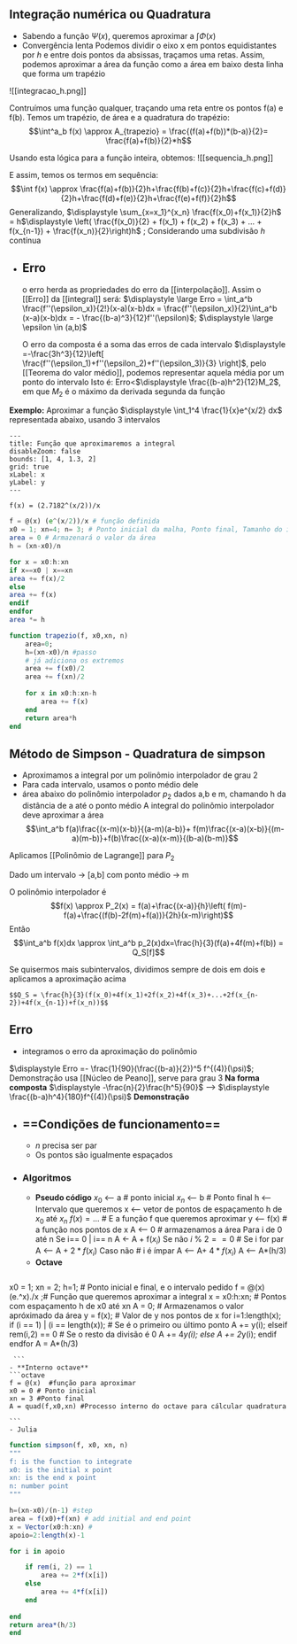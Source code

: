 ## Integração numérica ou Quadratura
- Sabendo a função $\Psi(x)$, queremos aproximar a  $\displaystyle \int \Phi(x)$ 
- Convergência lenta
Podemos dividir o eixo x em pontos equidistantes por $h$ e entre dois pontos da absissas, traçamos uma retas. Assim, podemos aproximar a área da função como a área em baixo desta linha que forma um trapézio


![[integracao_h.png]]

Contruímos uma função qualquer, traçando uma reta entre os pontos f(a) e f(b). Temos um trapézio, de área e a quadratura do trapézio:
$$\int^a_b f(x) \approx A_{trapezio} = \frac{(f(a)+f(b))*(b-a)}{2}= \frac{f(a)+f(b)}{2}*h$$

Usando esta lógica para a função inteira, obtemos:
![[sequencia_h.png]]

E assim, temos os termos em sequência:
$$\int f(x) \approx \frac{f(a)+f(b)}{2}h+\frac{f(b)+f(c)}{2}h+\frac{f(c)+f(d)}{2}h+\frac{f(d)+f(e)}{2}h+\frac{f(e)+f(f)}{2}h$$
Generalizando, $\displaystyle \sum_{x=x_1}^{x_n} \frac{f(x_0)+f(x_1)}{2}h$  = h$\displaystyle \left( \frac{f(x_0)}{2} + f(x_1) + f(x_2) + f(x_3) + ... + f(x_{n-1}) + \frac{f(x_n)}{2}\right)h$ ; Considerando uma subdivisão $h$ contínua


- ## Erro
	o erro herda as propriedades do erro da [[interpolação]]. Assim o [[Erro]] da [[integral]] será:
	$\displaystyle \large Erro = \int_a^b \frac{f''(\epsilon_x)}{2!}(x-a)(x-b)dx = \frac{f''(\epsilon_x)}{2}\int_a^b (x-a)(x-b)dx = - \frac{(b-a)^3}{12}f''(\epsilon)$;        $\displaystyle \large \epsilon \in (a,b)$  

	O erro da composta é a soma das erros de cada intervalo $\displaystyle =-\frac{3h^3}{12}\left[ \frac{f''(\epsilon_1)+f''(\epsilon_2)+f''(\epsilon_3)}{3} \right]$, pelo [[Teorema do valor médio]], podemos representar aquela média por um ponto do intervalo 
	Isto é:
	Erro<$\displaystyle \frac{(b-a)h^2}{12}M_2$, em que $M_2$ é o máximo da derivada segunda da função

**Exemplo:**
 Aproximar a função $\displaystyle \int_1^4 \frac{1}{x}e^{x/2} dx$ representada abaixo, usando 3 intervalos

```functionplot
---
title: Função que aproximaremos a integral
disableZoom: false
bounds: [1, 4, 1.3, 2]
grid: true
xLabel: x
yLabel: y
---

f(x) = (2.7182^(x/2))/x

```


```octave
f = @(x) (e^(x/2))/x # função definida
x0 = 1; xn=4; n= 3; # Ponto inicial da malha, Ponto final, Tamanho do intervalo
area = 0 # Armazenará o valor da área
h = (xn-x0)/n

for x = x0:h:xn
if x==x0 | x==xn
area += f(x)/2
else
area += f(x)
endif
endfor
area *= h
```
```julia
function trapezio(f, x0,xn, n)
	area=0;
	h=(xn-x0)/n #passo 
	# já adiciona os extremos
	area += f(x0)/2
	area += f(xn)/2
	
	for x in x0:h:xn-h
		area += f(x)
	end
	return area*h
end
```

## Método de Simpson - Quadratura de simpson
- Aproximamos a integral por um polinômio interpolador de grau 2
- Para cada intervalo, usamos o ponto médio dele
- área abaixo do polinômio interpolador $p_2$ dados a,b e m, chamando h da distância de a até o ponto médio
A integral do polinômio interpolador deve aproximar a área
 $$\int_a^b f(a)\frac{(x-m)(x-b)}{(a-m)(a-b)}+ f(m)\frac{(x-a)(x-b)}{(m-a)(m-b)}+f(b)\frac{(x-a)(x-m)}{(b-a)(b-m)}$$                


Aplicamos [[Polinômio de Lagrange]] para $P_2$


Dado um intervalo -> [a,b]
com ponto médio -> m

O polinômio interpolador é 
$$f(x) \approx P_2(x) = f(a)+\frac{(x-a)}{h}\left( f(m)-f(a)+\frac{(f(b)-2f(m)+f(a))}{2h}(x-m)\right)$$
Então
$$\int_a^b f(x)dx \approx \int_a^b p_2(x)dx=\frac{h}{3}(f(a)+4f(m)+f(b)) = Q_S[f]$$


Se quisermos mais subintervalos, dividimos sempre de dois em dois e aplicamos a aproximação acima

	$$Q_S = \frac{h}{3}(f(x_0)+4f(x_1)+2f(x_2)+4f(x_3)+...+2f(x_{n-2})+4f(x_{n-1})+f(x_n))$$
## **Erro**
- integramos o erro da aproximação do polinômio

$\displaystyle Erro =- \frac{1}{90}(\frac{(b-a)}{2})^5 f^{(4)}(\psi)$; Demonstração usa [[Núcleo de Peano]], serve para grau 3
**Na forma composta**
$\displaystyle -\frac{n}{2}\frac{h^5}{90}$ --> $\displaystyle \frac{(b-a)h^4}{180}f^{(4)}(\psi)$
	**Demonstração**
	

- ## ==Condições de funcionamento==
	- $\displaystyle n$ precisa ser par
	- Os pontos são igualmente espaçados


- ### Algoritmos
	- **Pseudo código**
		$x_0$ <-- a                 # ponto inicial
		$x_n$ <-- b                 # Ponto final
		h <-- Intervalo que queremos
		x <-- vetor de pontos de espaçamento h de $x_0$ até $x_n$ 
		$f(x)=...$ # E a função f que queremos aproximar 
		y <-- f(x) # a função nos pontos de x
		A <-- 0                   # armazenamos a área
		Para i de 0 até n 
			Se i== 0 | i== n
				A <- A + f($x_i$)
			Se não $i~\%~2==0$ # Se i for par
				A <-- A + $\displaystyle 2*f(x_i$)
			Caso não          # i é ímpar
				A <-- A+ $\displaystyle 4*f(x_i)$
		A <-- A*(h/3)
	- **Octave**
	 ```octave
x0 = 1; xn = 2; h=1; # Ponto inicial e final, e o intervalo pedido
f = @(x) (e.^x)./x ;# Função que queremos aproximar a integral
x = x0:h:xn;   # Pontos com espaçamento h de x0 até xn
A = 0;         # Armazenamos o valor apróximado da área
y = f(x);      # Valor de y nos pontos de x
for i=1:length(x);
if (i == 1) | (i == length(x)); # Se é o primeiro ou último ponto
A += y(i);
elseif rem(i,2) == 0 # Se o resto da divisão é 0
A += 4*y(i);
else
A += 2*y(i);
endif
endfor
A = A*(h/3)
	 
	 ```
	- **Interno octave**
	```octave
	f = @(x)  #função para aproximar
	x0 = 0 # Ponto inicial
	xn = 3 #Ponto final
	A = quad(f,x0,xn) #Processo interno do octave para cálcular quadratura
	
	```
	- Julia
```julia
function simpson(f, x0, xn, n)
"""
f: is the function to integrate
x0: is the initial x point
xn: is the end x point
n: number point 
"""

h=(xn-x0)/(n-1) #step
area = f(x0)+f(xn) # add initial and end point
x = Vector(x0:h:xn) # 
apoio=2:length(x)-1

for i in apoio

	if rem(i, 2) == 1
		area += 2*f(x[i])
	else
		area += 4*f(x[i])
	end 
	
end
return area*(h/3)
end
```